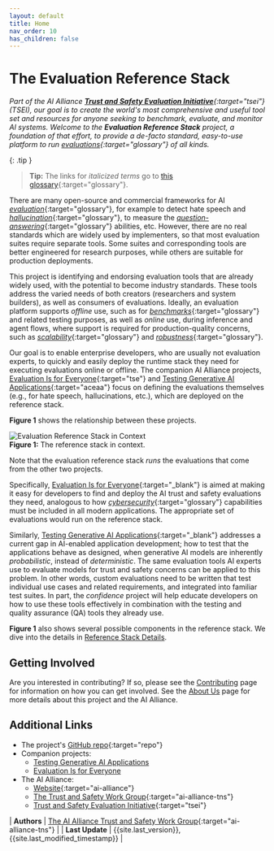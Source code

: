 ```yaml
---
layout: default
title: Home
nav_order: 10
has_children: false
---
```


# The Evaluation Reference Stack

_Part of the AI Alliance [**Trust and Safety Evaluation Initiative**](https://thealliance.ai/core-projects/trust-and-safety-evaluations){:target="tsei"} (TSEI), our goal is to create the world's most comprehensive and useful tool set and resources for anyone seeking to benchmark, evaluate, and monitor AI systems. Welcome to the **Evaluation Reference Stack** project, a foundation of that effort, to provide a de-facto standard, easy-to-use platform to run [evaluations]({{site.glossaryurl}}/#evaluation){:target="glossary"} of all kinds._

{: .tip }
> **Tip:** The links for _italicized terms_ go to [this glossary]({{site.glossaryurl}}){:target="glossary"}.

There are many open-source and commercial frameworks for AI [_evaluation_]({{site.glossaryurl}}/#evaluation){:target="glossary"}, for example to detect hate speech and [_hallucination_]({{site.glossaryurl}}/#hallucination){:target="glossary"}, to measure the [_question-answering_]({{site.glossaryurl}}/#question-answering){:target="glossary"} abilities, etc. However, there are no real standards which are widely used by implementers, so that most evaluation suites require separate tools. Some suites and corresponding tools are better engineered for research purposes, while others are suitable for production deployments.

This project is identifying and endorsing evaluation tools that are already widely used, with the potential to become industry standards. These tools address the varied needs of both creators (researchers and system builders), as well as consumers of evaluations. Ideally, an evaluation platform supports _offline_ use, such as for [_benchmarks_]({{site.glossaryurl}}/#benchmark){:target="glossary"} and related testing purposes, as well as _online_ use, during inference and agent flows, where support is required for production-quality concerns, such as [_scalability_]({{site.glossaryurl}}/#scalability){:target="glossary"} and [_robustness_]({{site.glossaryurl}}/#robustness){:target="glossary"}.

Our goal is to enable enterprise developers, who are usually not evaluation experts, to quickly and easily deploy the runtime stack they need for executing evaluations online or offline. The companion AI Alliance projects, [Evaluation Is for Everyone](https://the-ai-alliance.github.io/trust-safety-evals/){:target="tse"} and [Testing Generative AI Applications](https://the-ai-alliance.github.io/ai-application-testing/){:target="aceaa"} focus on defining the evaluations themselves (e.g., for hate speech, hallucinations, etc.), which are deployed on the reference stack. 

**Figure 1** shows the relationship between these projects. 

<div class="text-center">
	<img src="{{site.baseurl}}/assets/images/projects-diagram.png" alt="Evaluation Reference Stack in Context"/>
	<br/>
	<b>Figure 1:</b> The reference stack in context.
</div>

Note that the evaluation reference stack _runs_ the evaluations that come from the other two projects.

Specifically, [Evaluation Is for Everyone](https://the-ai-alliance.github.io/trust-safety-evals/){:target="_blank"} is aimed at making it easy for developers to find and deploy the AI trust and safety evaluations they need, analogous to how [_cybersecurity_]({{site.glossaryurl}}/#security){:target="glossary"} capabilities must be included in all modern applications. The appropriate set of evaluations would run on the reference stack. 

Similarly, [Testing Generative AI Applications](https://the-ai-alliance.github.io/ai-application-testing/){:target="_blank"} addresses a current gap in AI-enabled application development; how to test that the applications behave as designed, when generative AI models are inherently _probabilistic_, instead of _deterministic_. The same evaluation tools AI experts use to evaluate models for trust and safety concerns can be applied to this problem. In other words, custom evaluations need to be written that test individual use cases and related requirements, and integrated into familiar test suites. In part, the _confidence_ project will help educate developers on how to use these tools effectively in combination with the testing and quality assurance (QA) tools they already use.

**Figure 1** also shows several possible components in the reference stack. We dive into the details in [Reference Stack Details]({{site.baseurl}}/ref-stack/ref-stack).

## Getting Involved

Are you interested in contributing? If so, please see the [Contributing]({{site.baseurl}}/contributing) page for information on how you can get involved. See the [About Us]({{site.baseurl}}/about) page for more details about this project and the AI Alliance.

## Additional Links

* The project's [GitHub repo](https://github.com/The-AI-Alliance/eval-ref-stack){:target="repo"}
* Companion projects:
	* <a href="https://the-ai-alliance.github.io/ai-application-testing/" target="tgai">Testing Generative AI Applications</a>
	* <a href="https://the-ai-alliance.github.io/trust-safety-evals/" target="eie">Evaluation Is for Everyone</a>
* The AI Alliance: 
	* [Website](https://thealliance.ai){:target="ai-alliance"}
	* [The Trust and Safety Work Group](https://thealliance.ai/focus-areas/trust-and-safety){:target="ai-alliance-tns"} 
	* [Trust and Safety Evaluation Initiative](https://thealliance.ai/core-projects/trust-and-safety-evaluations){:target="tsei"}

| **Authors** | [The AI Alliance Trust and Safety Work Group](https://thealliance.ai/focus-areas/trust-and-safety){:target="ai-alliance-tns"} |
| **Last Update** | {{site.last_version}}, {{site.last_modified_timestamp}} |
